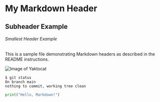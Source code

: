 # My Markdown Header

## Subheader Example

###### Smallest Header Example

This is a sample file demonstrating Markdown headers as described in the README instructions.

![Image of Yaktocat](https://octodex.github.com/images/yaktocat.png)

```
$ git status
On branch main
nothing to commit, working tree clean
```

```python
print("Hello, Markdown!")
```
